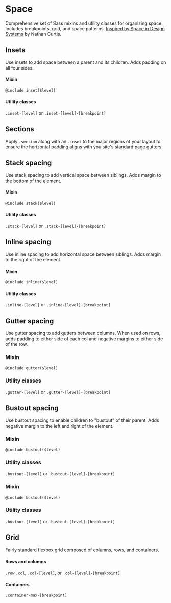 # Space

Comprehensive set of Sass mixins and utility classes for organizing space. Includes breakpoints, grid, and space patterns. [Inspired by Space in Design Systems](https://medium.com/eightshapes-llc/space-in-design-systems-188bcbae0d62) by Nathan Curtis.



## Insets

Use insets to add space between a parent and its children. Adds padding on all four sides.

#### Mixin
`@include inset($level)`

#### Utility classes
`.inset-[level]` or `.inset-[level]-[breakpoint]`

## Sections

Apply `.section` along with an `.inset` to the major regions of your layout to ensure the horizontal padding aligns with you site's standard page gutters.



## Stack spacing

Use stack spacing to add vertical space between siblings. Adds margin to the bottom of the element.

#### Mixin
`@include stack($level)`

#### Utility classes
`.stack-[level]` or `.stack-[level]-[breakpoint]`



## Inline spacing

Use inline spacing to add horizontal space between siblings. Adds margin to the right of the element.

#### Mixin
`@include inline($level)`

#### Utility classes
`.inline-[level]` or `.inline-[level]-[breakpoint]`



## Gutter spacing

Use gutter spacing to add gutters between columns. When used on rows, adds padding to either side of each col and negative margins to either side of the row.

### Mixin
`@include gutter($level)`

### Utility classes
`.gutter-[level]` or `.gutter-[level]-[breakpoint]`



## Bustout spacing

Use bustout spacing to enable children to "bustout" of their parent. Adds negative margin to the left and right of the element.

### Mixin
`@include bustout($level)`

### Utility classes
`.bustout-[level]` or `.bustout-[level]-[breakpoint]`



### Mixin
`@include bustout($level)`

### Utility classes
`.bustout-[level]` or `.bustout-[level]-[breakpoint]`



## Grid

Fairly standard flexbox grid composed of columns, rows, and containers. 

#### Rows and columns
`.row`
`.col`, `.col-[level]`, or `.col-[level]-[breakpoint]`

#### Containers
`.container-max-[breakpoint]`

